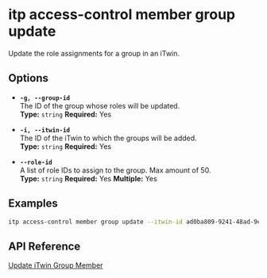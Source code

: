 # itp access-control member group update

Update the role assignments for a group in an iTwin.

## Options

- **`-g, --group-id`**  
  The ID of the group whose roles will be updated.  
  **Type:** `string` **Required:** Yes

- **`-i, --itwin-id`**  
  The ID of the iTwin to which the groups will be added.  
  **Type:** `string` **Required:** Yes

- **`--role-id`**  
  A list of role IDs to assign to the group. Max amount of 50.  
  **Type:** `string` **Required:** Yes **Multiple:** Yes

## Examples

```bash
itp access-control member group update --itwin-id ad0ba809-9241-48ad-9eb0-c8038c1a1d51 --group-id 10f1209f-ecc2-4457-9cb0-39c99d7c4414 --role-id e968b640-02c4-41ef-b4f0-935918a82af3 --role-id 63e3533c-eb6d-48ee-a2b3-3a6c724340f2
```

## API Reference

[Update iTwin Group Member](https://developer.bentley.com/apis/access-control-v2/operations/update-itwin-group-member/)